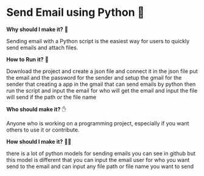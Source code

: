 # Send Email using Python  📧

**Why should I make it?** 🤨

Sending email with a Python script is the easiest way for users to quickly send emails and attach files.

**How to Run it?** 🧐

Download the project and create a json file and connect it in the json file put the email and the password for the sender and setup the gmail for the sender that creating a app in the gmail that can send emails by python then run the script and input the email for who will get the email and input the file will send if the path or the file name

**Who should make it?** ✋

Anyone who is working on a programming project, especially if you want others to use it or contribute.

**How should I make it?** 👨‍💻

there is a lot of python models for sending emails you can see in github but this model is different that you can input the email user for who you want send to the email
and can input any file path or file name you want  to send 




